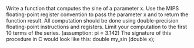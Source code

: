 Write a function that computes the sine of a parameter x. Use the MIPS floating-point
register convention to pass the parameter x and to return the function result. All
computation should be done using double-precision floating-point instructions and
registers. Limit your computation to the first 10 terms of the series.
(assumption: pi = 3.142)
The signature of this procedure in C would look like this:
double my_sin (double x); 
